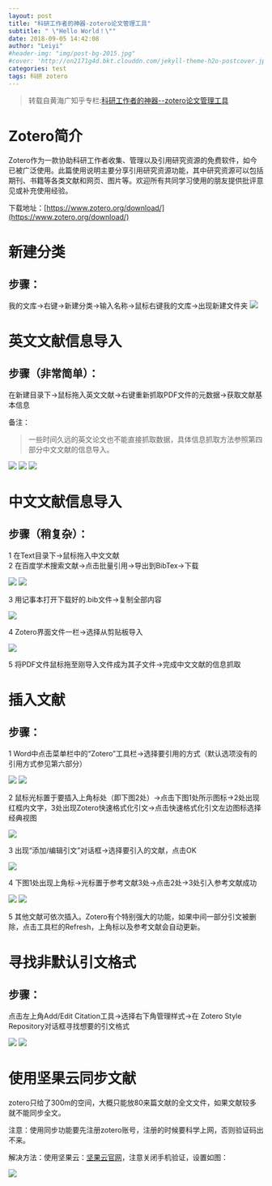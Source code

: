 ```yaml
---
layout: post
title: "科研工作者的神器-zotero论文管理工具"
subtitle: " \"Hello World！\""
date: 2018-09-05 14:42:08
author: "Leiyi"
#header-img: "img/post-bg-2015.jpg"
#cover: 'http://on2171g4d.bkt.clouddn.com/jekyll-theme-h2o-postcover.jpg'
categories: test
tags: 科研 zotero
---
```


> 转载自黄海广知乎专栏:[科研工作者的神器--zotero论文管理工具](https://zhuanlan.zhihu.com/p/30899762)

# Zotero简介
Zotero作为一款协助科研工作者收集、管理以及引用研究资源的免费软件，如今已被广泛使用。此篇使用说明主要分享引用研究资源功能，其中研究资源可以包括期刊、书籍等各类文献和网页、图片等。欢迎所有共同学习使用的朋友提供批评意见或补充使用经验。

下载地址：[https://www.zotero.org/download/](https://www.zotero.org/download/)

# 新建分类
## 步骤：

我的文库→右键→新建分类→输入名称→鼠标右键我的文库→出现新建文件夹
![](https://note.youdao.com/yws/api/personal/file/C897FB99DE674E5EBB460A8B2CD79FCB?method=download&shareKey=71cbe034cae2b331db0dc9f7e7cc1eb5)

# 英文文献信息导入
## 步骤（非常简单）：

在新建目录下→鼠标拖入英文文献→右键重新抓取PDF文件的元数据→获取文献基本信息

备注：

> 一些时间久远的英文论文也不能直接抓取数据，具体信息抓取方法参照第四部分中文文献的信息导入。

![](https://note.youdao.com/yws/api/personal/file/3A533B0A852D4650ACFABD0C12E94FCC?method=download&shareKey=71cbe034cae2b331db0dc9f7e7cc1eb5)
![](https://note.youdao.com/yws/api/personal/file/D138958ED97747868076D8E6777C2C3F?method=download&shareKey=71cbe034cae2b331db0dc9f7e7cc1eb5)
![](https://note.youdao.com/yws/api/personal/file/0918B14F5DB64489BAF819F2EA6E508E?method=download&shareKey=71cbe034cae2b331db0dc9f7e7cc1eb5)


# 中文文献信息导入
## 步骤（稍复杂）：

1  在Text目录下→鼠标拖入中文文献  
2  在百度学术搜索文献→点击批量引用→导出到BibTex→下载

![](https://note.youdao.com/yws/api/personal/file/18EEABAD36B0412ABBA379375901B476?method=download&shareKey=71cbe034cae2b331db0dc9f7e7cc1eb5)
![](https://note.youdao.com/yws/api/personal/file/DA13297D75F842F78059259D6D76D2B3?method=download&shareKey=71cbe034cae2b331db0dc9f7e7cc1eb5)

3 用记事本打开下载好的.bib文件→复制全部内容

![](https://note.youdao.com/yws/api/personal/file/68F607A6030D43029F7811370F7C64D3?method=download&shareKey=71cbe034cae2b331db0dc9f7e7cc1eb5)

4 Zotero界面文件一栏→选择从剪贴板导入

![](https://note.youdao.com/yws/api/personal/file/F435EB654FA64023B0B69FC131A95D10?method=download&shareKey=71cbe034cae2b331db0dc9f7e7cc1eb5)

5 将PDF文件鼠标拖至刚导入文件成为其子文件→完成中文文献的信息抓取

# 插入文献
## 步骤：

1 Word中点击菜单栏中的“Zotero”工具栏→选择要引用的方式（默认选项没有的引用方式参见第六部分）

![](https://note.youdao.com/yws/api/personal/file/27D9E17170154B77844892495F95A7D6?method=download&shareKey=71cbe034cae2b331db0dc9f7e7cc1eb5)
![](https://note.youdao.com/yws/api/personal/file/218FE96C438D44D4B98A590B656F24ED?method=download&shareKey=71cbe034cae2b331db0dc9f7e7cc1eb5)

2 鼠标光标置于要插入上角标处（即下图2处）→点击下图1处所示图标→2处出现红框内文字，3处出现Zotero快速格式化引文→点击快速格式化引文左边图标选择经典视图

![](https://note.youdao.com/yws/api/personal/file/86BC28BB35B942159B203C5DCD4A5F16?method=download&shareKey=71cbe034cae2b331db0dc9f7e7cc1eb5)

3 出现“添加/编辑引文”对话框→选择要引入的文献，点击OK

![](https://note.youdao.com/yws/api/personal/file/38D390BE98184C6781DF808131AE70DA?method=download&shareKey=71cbe034cae2b331db0dc9f7e7cc1eb5)

4 下图1处出现上角标→光标置于参考文献3处→点击2处→3处引入参考文献成功

![](https://note.youdao.com/yws/api/personal/file/5B79050EBD5A49F195B7C11BBC562025?method=download&shareKey=71cbe034cae2b331db0dc9f7e7cc1eb5)
![](https://note.youdao.com/yws/api/personal/file/B80B81F553014E0BBF5ACA1C561BD6F0?method=download&shareKey=71cbe034cae2b331db0dc9f7e7cc1eb5)

5 其他文献可依次插入。Zotero有个特别强大的功能，如果中间一部分引文被删除，点击工具栏的Refresh，上角标以及参考文献会自动更新。

# 寻找非默认引文格式
## 步骤：

点击左上角Add/Edit
Citation工具→选择右下角管理样式→在 Zotero Style Repository对话框寻找想要的引文格式

![](https://note.youdao.com/yws/api/personal/file/3A0A85A2FDF34D2997C7CB2DE78DA063?method=download&shareKey=71cbe034cae2b331db0dc9f7e7cc1eb5)
![](https://note.youdao.com/yws/api/personal/file/4DEE1B1FE9BC458186D7BE166633BA93?method=download&shareKey=71cbe034cae2b331db0dc9f7e7cc1eb5)

# 使用坚果云同步文献
zotero只给了300m的空间，大概只能放80来篇文献的全文文件，如果文献较多就不能同步全文。

注意：使用同步功能要先注册zotero账号，注册的时候要科学上网，否则验证码出不来。

解决方法：使用坚果云：[坚果云官网](https://www.jianguoyun.com/)，注意关闭手机验证，设置如图：

![](https://note.youdao.com/yws/api/personal/file/F4000719069F4252BD4567316DFD7052?method=download&shareKey=71cbe034cae2b331db0dc9f7e7cc1eb5)
